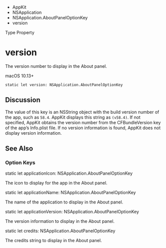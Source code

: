 

- AppKit
- NSApplication
- NSApplication.AboutPanelOptionKey
-  version 

Type Property

# version

The version number to display in the About panel.

macOS 10.13+

``` source
static let version: NSApplication.AboutPanelOptionKey
```

## Discussion

The value of this key is an NSString object with the build version number of the app, such as `58.4`. AppKit displays this string as `(v58.4)`. If not specified, AppKit obtains the version number from the CFBundleVersion key of the app’s Info.plist file. If no version information is found, AppKit does not display version information.

## See Also

### Option Keys

static let applicationIcon: NSApplication.AboutPanelOptionKey

The icon to display for the app in the About panel.

static let applicationName: NSApplication.AboutPanelOptionKey

The name of the application to display in the About panel.

static let applicationVersion: NSApplication.AboutPanelOptionKey

The version information to display in the About panel.

static let credits: NSApplication.AboutPanelOptionKey

The credits string to display in the About panel.

